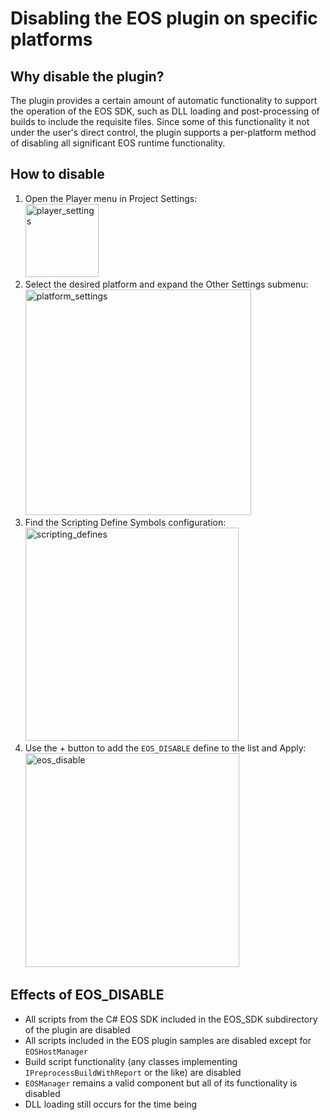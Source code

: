 # Disabling the EOS plugin on specific platforms

## Why disable the plugin?

  The plugin provides a certain amount of automatic functionality to support the operation of the EOS SDK, such as DLL loading and post-processing of builds to include the requisite files. Since some of this functionality it not under the user's direct control, the plugin supports a per-platform method of disabling all significant EOS runtime functionality.
  
## How to disable

  1) Open the Player menu in Project Settings:<br><img width="117" alt="player_settings" src="https://user-images.githubusercontent.com/106182927/234998641-b10ea417-aa27-4c64-943f-884d308c53d9.png">
  2) Select the desired platform and expand the Other Settings submenu:<br><img width="361" alt="platform_settings" src="https://user-images.githubusercontent.com/106182927/234995437-59cf73e6-ae20-4d54-9c06-f9db2e6db9c2.png">
  3) Find the Scripting Define Symbols configuration:<br><img width="341" alt="scripting_defines" src="https://user-images.githubusercontent.com/106182927/234995813-89ecdef6-a7e5-49d6-962c-796d7d196ba7.png">
  4) Use the + button to add the `EOS_DISABLE` define to the list and Apply:<br><img width="342" alt="eos_disable" src="https://user-images.githubusercontent.com/106182927/234995924-489636df-c118-4a28-81f4-5417b45c1fa0.png">

## Effects of EOS_DISABLE

  - All scripts from the C# EOS SDK included in the EOS_SDK subdirectory of the plugin are disabled
  - All scripts included in the EOS plugin samples are disabled except for `EOSHostManager`
  - Build script functionality (any classes implementing `IPreprocessBuildWithReport` or the like) are disabled
  - `EOSManager` remains a valid component but all of its functionality is disabled
  - DLL loading still occurs for the time being
